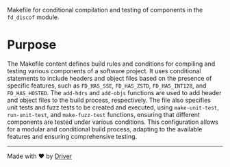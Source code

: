 <!--------------------------------------------------------------------------------->
<!-- IMPORTANT: This file is auto-generated by Driver (https://driver.ai). -------->
<!-- Manual edits may be overwritten on future commits. --------------------------->
<!--------------------------------------------------------------------------------->

Makefile for conditional compilation and testing of components in the `fd_discof` module.

# Purpose
The Makefile content defines build rules and conditions for compiling and testing various components of a software project. It uses conditional statements to include headers and object files based on the presence of specific features, such as `FD_HAS_SSE`, `FD_HAS_ZSTD`, `FD_HAS_INT128`, and `FD_HAS_HOSTED`. The `add-hdrs` and `add-objs` functions are used to add header and object files to the build process, respectively. The file also specifies unit tests and fuzz tests to be created and executed, using `make-unit-test`, `run-unit-test`, and `make-fuzz-test` functions, ensuring that different components are tested under various conditions. This configuration allows for a modular and conditional build process, adapting to the available features and ensuring comprehensive testing.

---
Made with ❤️ by [Driver](https://www.driver.ai/)
